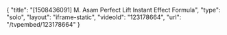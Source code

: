 {
    "title": "[1508436091] M. Asam Perfect Lift Instant Effect Formula",
    "type": "solo",
    "layout": "iframe-static",
    "videoId": "123178664",
    "url": "\/tvpembed\/123178664"
}